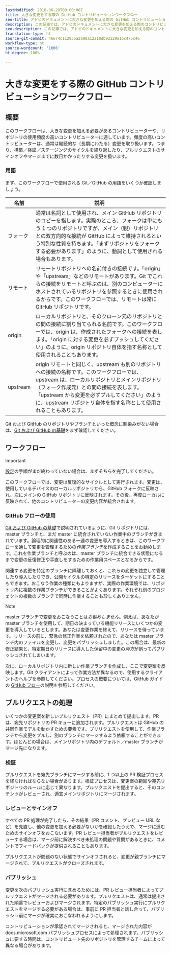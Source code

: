 ```yaml
---
lastModified: 2018-06-28T00:00:00Z
title: 大きな変更をする際の GitHub コントリビューションワークフロー
seo-title: アドビのドキュメントに大きな変更を加える際の GitHub コントリビューションワークフロー
description: この記事では、アドビのドキュメントに大きな変更を加える際のコントリビューターワークフローの使い方を説明します。
seo-description: この記事では、アドビのドキュメントに大きな変更を加える際のコントリビューターワークフローの使い方を説明します。
translation-type: ht
source-git-commit: 46674c112935a2a98a12210db92129a1bc475c46
workflow-type: ht
source-wordcount: '1006'
ht-degree: 100%

---
```



# 大きな変更をする際の GitHub コントリビューションワークフロー

<!--
> [!IMPORTANT]
> All repositories that publish to docs.adobe.com have adopted the [Adobe Open Source Code of Conduct](../../code-of-conduct.md) or the [.NET Foundation Code of Conduct](https://dotnetfoundation.org/code-of-conduct). For more information, see the [Contributing](../../contributing.md) article.
>
> Minor corrections or clarifications to documentation and code examples in public repositories are covered by the [Adobe Documentation Terms of Use](https://www.adobe.com/legal/terms.html). New or significant changes generate a comment in the pull request, asking you to submit an online Contribution License Agreement (CLA) if you are not an employee of Adobe. We need you to complete the online form before we can review or accept your pull request.
--->

## 概要

このワークフローは、大きな変更を加える必要があるコントリビューターや、リポジトリの使用頻度の高いコントリビューターに適しています。頻度の高いコントリビューターは、通常は継続的な（長期にわたる）変更を取り扱います。つまり、構築／検証／ステージングのサイクルを繰り返したり、プルリクエストのサインオフやマージまでに数日かかったりする変更を扱います。

### 用語

まず、このワークフローで使用される Git／GitHub の用語をいくつか確認しましょう。

| 名前 | 説明 |
|-----------|-------------|
| フォーク | 通常は名詞として使用され、メイン GitHub リポジトリのコピーを指します。実際のところ、フォークは単にもう 1 つのリポジトリですが、メイン（親）リポジトリとの双方向的な接続が GitHub によって維持されるという特別な性質を持ちます。「まずリポジトリをフォークする必要があります」のように、動詞として使用される場合もあります。 |
| リモート | リモートリポジトリへの名前付きの接続です。「origin」や「upstream」などのリモートがあります。Git でこれらの接続をリモートと呼ぶのは、別のコンピューターにホストされているリポジトリを参照するときに使用されるからです。このワークフローでは、リモートは常に GitHub リポジトリです。 |
| origin | ローカルリポジトリと、そのクローン元のリポジトリとの間の接続に割り当てられる名前です。このワークフローでは、origin は、作成されたフォークへの接続を表します。「origin に対する変更を必ずプッシュしてください」のように、origin リポジトリ自体を指す名称として使用されることもあります。 |
| upstream | origin リモートと同じく、upstream も別のリポジトリへの接続の名称です。このワークフローでは、upstream は、ローカルリポジトリとメインリポジトリ（フォーク作成元）との間の接続を表します。「upstream から変更を必ずプルしてください」のように、upstream リポジトリ自体を指す名称として使用されることもあります。 |

Git および GitHub のリポジトリやブランチといった概念に馴染みがない場合は、[Git および GitHub の基礎](git-fundamentals.md)をまず確認してください。

## ワークフロー

>[!IMPORTANT]
> [設定](github-signup.md)の手順がまだ終わっていない場合は、まずそちらを完了してください。

このワークフローでは、変更は反復的なサイクルとして実行されます。変更は、使用しているデバイスのローカルリポジトリから、GitHub フォークに反映され、次にメインの GitHub リポジトリに反映されます。その後、再度ローカルに反映されて、他のコントリビューターの変更内容が統合されます。

### GitHub フローの使用

[Git および GitHub の基礎](git-fundamentals.md)で説明されているように、Git リポジトリには、master ブランチと、まだ master に統合されていない作業中のブランチが含まれています。論理的に関連性のある一連の変更を導入するときは、このワークフローを通して変更を管理するための&#x200B;*作業ブランチ*&#x200B;を作成することをお勧めします。これを作業ブランチと呼ぶのは、master ブランチに統合できる状態になるまで変更の反復修正や手直しをするための作業用スペースとなるからです。

関連する変更を特定のブランチに隔離しておくと、これらの変更を独立して管理したり導入したりでき、公開サイクルの特定のリリースをターゲットにすることもできます。おこなう作業の種類にもよりますが、実際の作業環境では、リポジトリ内に複数の作業ブランチができることがよくあります。それぞれ別のプロジェクトの複数のブランチで同時に作業することも珍しくありません。

>[!NOTE]
>
>master ブランチで変更をおこなうことは&#x200B;*お勧めしません*。例えば、あなたが master ブランチを使用して、期日の決まっている機能リリースにいくつかの変更を導入しているとします。あなたは変更作業を終えて、リリースを待っています。リリースの前に、緊急の修正作業を依頼されたので、あなたは master ブランチ内のファイルを変更し、変更をパブリッシュしました。この場合は、最新の修正結果と、特定期日のリリースに導入した保留中の変更の&#x200B;*両方*&#x200B;が誤ってパブリッシュされてしまいます。

次に、ローカルリポジトリ内に新しい作業ブランチを作成し、ここで変更案を反映します。Git クライアントによって作業方法が異なるので、使用するクライアントのヘルプを参照してください。プロセスの概要については、GitHub ガイドの [GitHub フロー](https://guides.github.com/introduction/flow/)の説明を参照してください。

## プルリクエストの処理

いくつかの変更案を新しいプルリクエスト（PR）にまとめて提出します。PR は、宛先リポジトリの PR キューに追加されます。プルリクエストは GitHub の共同作業モデルを動かすための要素です。プリリクエストを使用して、作業ブランチから変更をプルし、別のブランチにマージするよう依頼することができます。ほとんどの場合は、メインリポジトリ内のデフォルト／master ブランチがマージ先になります。

### 検証

プルリクエストを宛先ブランチにマージする前に、1 つ以上の PR 検証プロセスを経なければならない場合があります。検証プロセスは、変更案の範囲や宛先リポジトリのルールに応じて異なります。プルリクエストを提出すると、そのコンテンツがレビューされ、適宜メインリポジトリにマージされます。

### レビューとサインオフ

すべての PR 処理が完了したら、その結果（PR コメント、プレビュー URL など）を見直し、他の変更を加える必要がないかを確認したうえで、マージに進むためのサインオフをおこないます。PR レビュー担当者がプルリクエストをレビューする場合は、マージ前に解決すべき未処理の問題や質問があるときに、コメントでフィードバックが提供されることもあります。

プルリクエストが問題のない状態でサインオフされると、変更が親ブランチにマージされて、プルリクエストがクローズされます。

### パブリッシュ

変更を次のパブリッシュ実行に含めるためには、PR レビュー担当者によってプルリクエストがマージされる必要があります。プルリクエストは、通常は提出された順番でレビューおよびマージされます。特定のパブリッシュ実行にプルリクエストをマージする必要がある場合は、事前に PR 担当者と話し合って、パブリッシュ前にマージが確実におこなわれるようにします。

コントリビューションが承認されてマージされると、マージされた内容が docs.microsoft.com パブリッシュプロセスによって処理されます。パブリッシュに要する時間は、コントリビュート先のリポジトリを管理するチームによって異なる場合があります。
